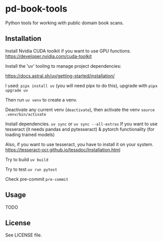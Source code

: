 # pd-book-tools

Python tools for working with public domain book scans.

## Installation

Install Nvidia CUDA toolkit if you want to use GPU functions.
https://developer.nvidia.com/cuda-toolkit

Install the 'uv' tooling to manage project dependencies:

https://docs.astral.sh/uv/getting-started/installation/

I used: `pipx install uv` (you will need pipx to do this), upgrade with `pipx upgrade uv`

Then run `uv venv` to create a venv.

Deactivate any current venv (`deactivate`), then activate the venv `source .venv/bin/activate`

Install dependencies.
`uv sync`
or
`uv sync --all-extras`
If you want to use tesseract (it needs pandas and pytesseract) & pytorch functionality (for loading trained models)

Also, if you want to use tesseract, you have to install it on your system.
https://tesseract-ocr.github.io/tessdoc/Installation.html

Try to build
`uv build`

Try to test
`uv run pytest`

Check pre-commit
`pre-commit`

## Usage

TODO

## License

See LICENSE file.
